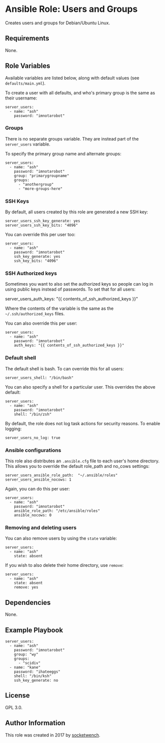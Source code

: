 # Ansible Role: Users and Groups

Creates users and groups for Debian/Ubuntu Linux.

## Requirements

None.

## Role Variables

Available variables are listed below, along with default values (see `defaults/main.yml`).

To create a user with all defaults, and who's primary group is the same as their username:

    server_users:
      - name: "ash"
        password: "imnotarobot"

### Groups

There is no separate groups variable. They are instead part of the `server_users` variable.

To specify the primary group name and alternate groups:

    server_users:
      - name: "ash"
        password: "imnotarobot"
        group: "primarygroupname"
        groups:
          - "anothergroup"
          - "more-groups-here"

### SSH Keys

By default, all users created by this role are generated a new SSH key:

    server_users_ssh_key_generate: yes
    server_users_ssh_key_bits: "4096"

You can override this per user too:

    server_users:
      - name: "ash"
        password: "imnotarobot"
        ssh_key_generate: yes
        ssh_key_bits: "4096"

### SSH Authorized keys

Sometimes you want to also set the authorized keys so people can log in using
public keys instead of passwords. To set that for all users:

server_users_auth_keys: "{{ contents_of_ssh_authorized_keys }}"

Where the contents of the variable is the same as the `~/.ssh/authorized_keys`
files.

You can also override this per user:

    server_users:
      - name: "ash"
        password: "imnotarobot"
        auth_keys: "{{ contents_of_ssh_authorized_keys }}"

### Default shell

The default shell is bash. To can override this for all users:

    server_users_shell: "/bin/bash"

You can also specify a shell for a particular user. This overrides the above default:

    server_users:
      - name: "ash"
        password: "imnotarobot"
        shell: "/bin/zsh"

By default, the role does not log task actions for security reasons. To enable logging:

    server_users_no_log: true

### Ansible configurations

This role also distributes an `.ansible.cfg` file to each user's home directory.
This allows you to override the default role_path and no_cows settings:

    server_users_ansible_role_path:  "~/.ansible/roles"
    server_users_ansible_nocows: 1

Again, you can do this per user:

    server_users:
      - name: "ash"
        password: "imnotarobot"
        ansible_role_path: "/etc/ansible/roles"
        ansible_nocows: 0

### Removing and deleting users

You can also remove users by using the `state` variable:

    server_users:
      - name: "ash"
        state: absent

If you wish to also delete their home directory, use `remove`:

    server_users:
      - name: "ash"
        state: absent
        remove: yes

## Dependencies

None.

## Example Playbook

    server_users:
      - name: "ash"
        password: "imnotarobot"
        group: "wy"
        groups:
          - "scidiv"
      - name: "kane"
        password: "ihateeggs"
        shell: "/bin/ksh"
        ssh_key_generate: no

## License

GPL 3.0.

## Author Information

This role was created in 2017 by [socketwench](https://deninet.com/).
